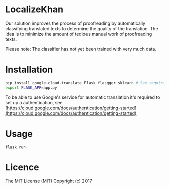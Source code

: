 # LocalizeKhan
Our solution improves the process of proofreading by automatically classifying translated texts to determine the quality of the translation. The idea is to minimize the amount of tedious manual work of proofreading texts.

Please note: The classifier has not yet been trained with very much data.

# Installation

```bash
pip install google-cloud-translate Flask flasgger sklearn # See requirements.txt for all dependencies.
export FLASK_APP=app.py
```
To be able to use Google's service for automatic translation it's required to set up a authentication, see [https://cloud.google.com/docs/authentication/getting-started](https://cloud.google.com/docs/authentication/getting-started)

# Usage

```bash
flask run
```

# Licence

The MIT License (MIT)
Copyright (c) 2017


